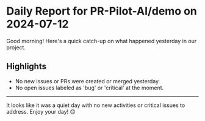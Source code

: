 # Daily Report for PR-Pilot-AI/demo on 2024-07-12

Good morning! Here's a quick catch-up on what happened yesterday in our project.

## Highlights
- No new issues or PRs were created or merged yesterday.
- No open issues labeled as 'bug' or 'critical' at the moment.

---

It looks like it was a quiet day with no new activities or critical issues to address. Enjoy your day! 😊